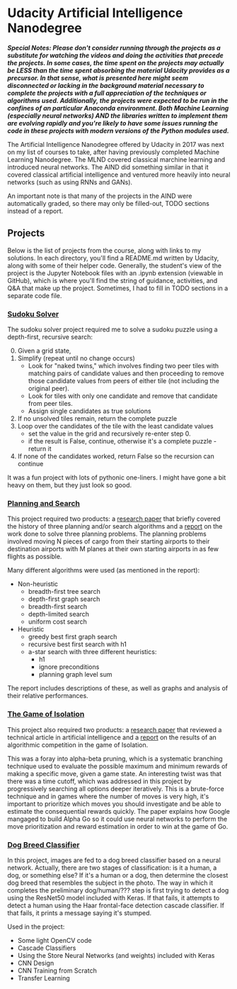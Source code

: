 # Udacity Artificial Intelligence Nanodegree

_**Special Notes:  Please don't consider running through the projects as a substitute for watching the videos and doing the activities that precede the projects.  In some cases, the time spent on the projects may actually be LESS than the time spent absorbing the material Udacity provides as a precursor.  In that sense, what is presented here might seem disconnected or lacking in the background material necessary to complete the projects with a full appreciation of the techniques or algorithms used.  Additionally, the projects were expected to be run in the confines of an particular Anaconda environment.  Both Machine Learning (especially neural networks) AND the libraries written to implement them are evolving rapidly and you're likely to have some issues running the code in these projects with modern versions of the Python modules used.**_

The Artificial Intelligence Nanodegree offered by Udacity in 2017 was next on my list of courses to take, after having previously completed Machine Learning Nanodegree.  The MLND covered classical marchine learning and introduced neural networks.  The AIND did something similar in that it covered classical artificial intelligence and ventured more heavily into neural networks (such as using RNNs and GANs).

An important note is that many of the projects in the AIND were automatically graded, so there may only be filled-out, TODO sections instead of a report.

## Projects
Below is the list of projects from the course, along with links to my solutions.  In each directory, you'll find a README.md written by Udacity, along with some of their helper code.  Generally, the student's view of the project is the Jupyter Notebook files with an .ipynb extension (viewable in GitHub), which is where you'll find the string of guidance, activities, and Q&A that make up the project.  Sometimes, I had to fill in TODO sections in a separate code file.

### [Sudoku Solver](./Sudoku)
The sudoku solver project required me to solve a sudoku puzzle using a depth-first, recursive search:

0. Given a grid state,
1. Simplify (repeat until no change occurs)
    - Look for "naked twins," which involves finding two peer tiles with matching pairs of candidate values and then proceeding to remove those candidate values from peers of either tile (not including the original peer).
    - Look for tiles with only one candidate and remove that candidate from peer tiles.
    - Assign single candidates as true solutions
2. If no unsolved tiles remain, return the complete puzzle
3. Loop over the candidates of the tile with the least candidate values
    - set the value in the grid and recursively re-enter step 0.
    - if the result is False, continue, otherwise it's a complete puzzle - return it
4. If none of the candidates worked, return False so the recursion can continue

It was a fun project with lots of pythonic one-liners.  I might have gone a bit heavy on them, but they just look so good.

### [Planning and Search](./Planning)
This project required two products:  a [research paper](./Planning/research_review.pdf) that briefly covered the history of three planning and/or search algorithms and a [report](./Planning/heuristic_analysis.pdf) on the work done to solve three planning problems.  The planning problems involved moving N pieces of cargo from their starting airports to their destination airports with M planes at their own starting airports in as few flights as possible.

Many different algorithms were used (as mentioned in the report):
* Non-heuristic
    * breadth-first tree search
    * depth-first graph search
    * breadth-first search
    * depth-limited search
    * uniform cost search
* Heuristic
    * greedy best first graph search
    * recursive best first search with h1
    * a-star search with three different heuristics:
        * h1
        * ignore preconditions
        * planning graph level sum

The report includes descriptions of these, as well as graphs and analysis of their relative performances.

### [The Game of Isolation](./Isolation)
This project also required two products:  a [research paper](./Isolation/research_review.pdf) that reviewed a technical article in artificial intelligence and a [report](./Isolation/heuristic_analysis.pdf) on the results of an algorithmic competition in the game of Isolation.

This was a foray into alpha-beta pruning, which is a systematic branching technique used to evaluate the possible maximum and minimum rewards of making a specific move, given a game state.  An interesting twist was that there was a time cutoff, which was addressed in this project by progressively searching all options deeper iteratively.  This is a brute-force technique and in games where the number of moves is very high, it's important to prioritize which moves you should investigate and be able to estimate the consequential rewards quickly.  The paper explains how Google mangaged to build Alpha Go so it could use neural networks to perform the move prioritization and reward estimation in order to win at the game of Go.

### [Dog Breed Classifier](./dog-project)
In this project, images are fed to a dog breed classifier based on a neural network.  Actually, there are two stages of classification:  is it a human, a dog, or something else?  If it's a human or a dog, then determine the closest dog breed that resembles the subject in the photo.  The way in which it completes the preliminary dog/human/??? step is first trying to detect a dog using the ResNet50 model included with Keras.  If that fails, it attempts to detect a human using the Haar frontal-face detection cascade classifier.  If that fails, it prints a message saying it's stumped.  

Used in the project:
* Some light OpenCV code
* Cascade Classifiers
* Using the Store Neural Networks (and weights) included with Keras
* CNN Design
* CNN Training from Scratch
* Transfer Learning
